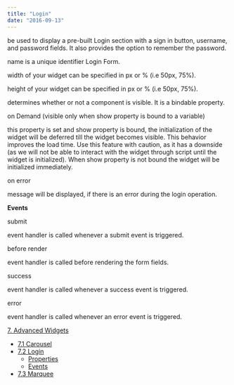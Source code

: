 ```yaml
---
title: "Login"
date: "2016-09-13"
---
```


be used to display a pre-built Login section with a sign in button, username, and password fields. It also provides the option to remember the password.

name is a unique identifier Login Form.

width of your widget can be specified in px or % (i.e 50px, 75%).

height of your widget can be specified in px or % (i.e 50px, 75%).

determines whether or not a component is visible. It is a bindable property.

on Demand (visible only when show property is bound to a variable)

this property is set and show property is bound, the initialization of the widget will be deferred till the widget becomes visible. This behavior improves the load time. Use this feature with caution, as it has a downside (as we will not be able to interact with the widget through script until the widget is initialized). When show property is not bound the widget will be initialized immediately.

on error

message will be displayed, if there is an error during the login operation.

**Events**

submit

event handler is called whenever a submit event is triggered.

before render

event handler is called before rendering the form fields.

success

event handler is called whenever a success event is triggered.

error

event handler is called whenever an error event is triggered.

[7\. Advanced Widgets](/learn/app-development/widgets/widget-library/#advanced)

- [7.1 Carousel](/learn/app-development/widgets/advanced/carousel/)
- [7.2 Login](#)
    - [Properties](#properties)
    - [Events](#events)
- [7.3 Marquee](/learn/app-development/widgets/advanced/marquee/)
